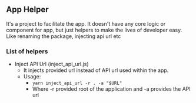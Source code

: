 ## App Helper

It's a project to facilitate the app. It doesn't have any core logic or component for app, but just helpers to make the lives of developer easy. Like renaming the package, injecting api url etc

### List of helpers

* Inject API Url (inject_api_url.js)
  * It injects provided url instead of API url used within the app.
  * Usage:
    * `yarn inject_api_url -r . -a "$URL"`
    * Where -r provided root of the application and -a provides the API url
